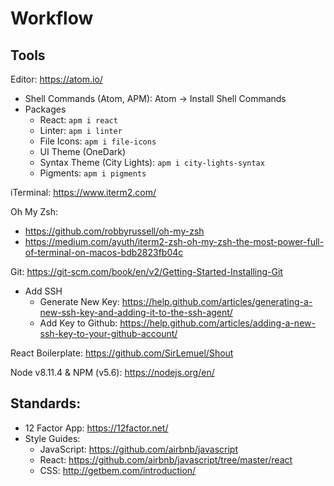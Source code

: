 # Workflow

## Tools
Editor: https://atom.io/
* Shell Commands (Atom, APM): Atom -> Install Shell Commands
* Packages
  * React: ```apm i react```
  * Linter: ```apm i linter```
  * File Icons: ```apm i file-icons```
  * UI Theme (OneDark)
  * Syntax Theme (City Lights): ```apm i city-lights-syntax```
  * Pigments: ```apm i pigments```

iTerminal: https://www.iterm2.com/

Oh My Zsh:
* https://github.com/robbyrussell/oh-my-zsh
* https://medium.com/ayuth/iterm2-zsh-oh-my-zsh-the-most-power-full-of-terminal-on-macos-bdb2823fb04c

Git: https://git-scm.com/book/en/v2/Getting-Started-Installing-Git
* Add SSH
  * Generate New Key: https://help.github.com/articles/generating-a-new-ssh-key-and-adding-it-to-the-ssh-agent/
  * Add Key to Github: https://help.github.com/articles/adding-a-new-ssh-key-to-your-github-account/

React Boilerplate: https://github.com/SirLemuel/Shout

Node v8.11.4 & NPM (v5.6): https://nodejs.org/en/

## Standards:
* 12 Factor App: https://12factor.net/
* Style Guides:
  * JavaScript: https://github.com/airbnb/javascript
  * React: https://github.com/airbnb/javascript/tree/master/react
  * CSS: http://getbem.com/introduction/
